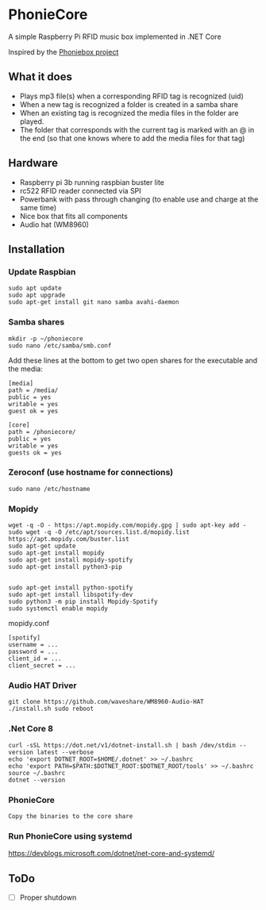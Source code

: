 # PhonieCore
A simple Raspberry Pi RFID music box implemented in .NET Core 

Inspired by the [Phoniebox project](http://phoniebox.de)

## What it does
- Plays mp3 file(s) when a corresponding RFID tag is recognized (uid)
- When a new tag is recognized a folder is created in a samba share
- When an existing tag is recognized the media files in the folder are played. 
- The folder that corresponds with the current tag is marked with an @ in the end (so that one knows where to add the media files for that tag)

## Hardware
- Raspberry pi 3b running raspbian buster lite
- rc522 RFID reader connected via SPI
- Powerbank with pass through changing (to enable use and charge at the same time)
- Nice box that fits all components
- Audio hat (WM8960)

## Installation
### Update Raspbian
```
sudo apt update
sudo apt upgrade
sudo apt-get install git nano samba avahi-daemon
```

### Samba shares
```
mkdir -p ~/phoniecore
sudo nano /etc/samba/smb.conf
```
Add these lines at the bottom to get two open shares for the executable and the media:
```
[media]
path = /media/
public = yes
writable = yes
guest ok = yes

[core]
path = /phoniecore/
public = yes
writable = yes
guests ok = yes
```

### Zeroconf (use hostname for connections) 
```
sudo nano /etc/hostname
```

### Mopidy
```
wget -q -O - https://apt.mopidy.com/mopidy.gpg | sudo apt-key add -
sudo wget -q -O /etc/apt/sources.list.d/mopidy.list https://apt.mopidy.com/buster.list
sudo apt-get update
sudo apt-get install mopidy
sudo apt-get install mopidy-spotify
sudo apt-get install python3-pip


sudo apt-get install python-spotify
sudo apt-get install libspotify-dev
sudo python3 -m pip install Mopidy-Spotify
sudo systemctl enable mopidy
```
mopidy.conf
```
[spotify]
username = ...
password = ...
client_id = ...
client_secret = ...
```

### Audio HAT Driver
```
git clone https://github.com/waveshare/WM8960-Audio-HAT
./install.sh sudo reboot
```

### .Net Core 8
```
curl -sSL https://dot.net/v1/dotnet-install.sh | bash /dev/stdin --version latest --verbose
echo 'export DOTNET_ROOT=$HOME/.dotnet' >> ~/.bashrc
echo 'export PATH=$PATH:$DOTNET_ROOT:$DOTNET_ROOT/tools' >> ~/.bashrc
source ~/.bashrc
dotnet --version
```

### PhonieCore
```
Copy the binaries to the core share
```

### Run PhonieCore using systemd
https://devblogs.microsoft.com/dotnet/net-core-and-systemd/

## ToDo
- [ ] Proper shutdown


